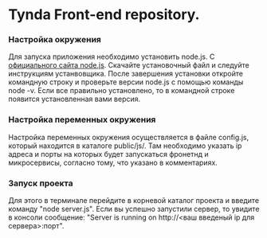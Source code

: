 # Tynda Front-end repository.
### Настройка окружения
Для запуска приложения необходимо установить node.js. С [официального сайта node.js](https://nodejs.org/en/download/prebuilt-installer). Скачайте установочный файл и следуйте инструкциям устанвовщика. После завершения установки откройте командную строку и проверьте версии node.js с помощью команды node -v. Если все правильно установлено, то в командной строке появится установленная вами версия.

### Настройка переменных окружения
Настройка переменных окружения осуществляется в файле config.js, который находится в каталоге public/js/. Там необходимо указать ip адреса и порты на которых будет запускаться фронетнд и микросервисы, согласно тому, что указано в комментариях.

### Запуск проекта
Для этого в терминале перейдите в корневой каталог проекта и введите команду "node server.js". Если вы успешно запустили сервер, то увидите в консоли сообщение: "Server is running on http://<ваш введеный ip для сервера>:порт".
